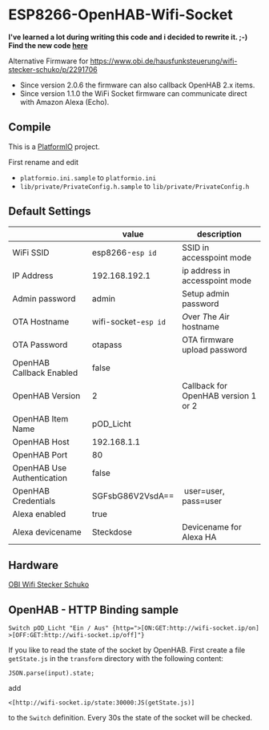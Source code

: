 

# ESP8266-OpenHAB-Wifi-Socket


**I've learned a lot during writing this code and i decided to rewrite it. ;-)<br/>
Find the new code [here](https://github.com/thorsten-l/ESP8266-WiFi-Socket-NG)**




Alternative Firmware for https://www.obi.de/hausfunksteuerung/wifi-stecker-schuko/p/2291706

- Since version 2.0.6 the firmware can also callback OpenHAB 2.x items.
- Since version 1.1.0 the WiFi Socket firmware can communicate direct with Amazon Alexa (Echo).

## Compile
This is a [PlatformIO](https://platformio.org/) project.

First rename and edit

- `platformio.ini.sample` to `platformio.ini`
- `lib/private/PrivateConfig.h.sample` to `lib/private/PrivateConfig.h`

## Default Settings

|    | value | description |
|----|-------|-------------|
| WiFi SSID | esp8266-`esp id` | SSID in accesspoint mode |
| IP Address | 192.168.192.1 | ip address in accesspoint mode |
| Admin password | admin | Setup admin password |
| OTA Hostname | wifi-socket-`esp id` | *O*ver *T*he *A*ir hostname |
| OTA Password | otapass | OTA firmware upload password |
| OpenHAB Callback Enabled | false | |
| OpenHAB Version | 2 | Callback for OpenHAB version 1 or 2 |
| OpenHAB Item Name | pOD_Licht | |
| OpenHAB Host | 192.168.1.1 | |
| OpenHAB Port | 80 | |
| OpenHAB Use Authentication | false | |
| OpenHAB Credentials | SGFsbG86V2VsdA== | user=user, pass=user |
| Alexa enabled | true |  |
| Alexa devicename | Steckdose | Devicename for Alexa HA |

## Hardware
[OBI Wifi Stecker Schuko](https://www.obi.de/hausfunksteuerung/wifi-stecker-schuko/p/2291706)

## OpenHAB - HTTP Binding sample

```
Switch pOD_Licht "Ein / Aus" {http=">[ON:GET:http://wifi-socket.ip/on] >[OFF:GET:http://wifi-socket.ip/off]"}
```

If you like to read the state of the socket by OpenHAB. First create a file `getState.js` in the `transform` directory with the following content:
```
JSON.parse(input).state;
```

add
```
<[http://wifi-socket.ip/state:30000:JS(getState.js)]
```
to the `Switch` definition. Every 30s the state of the socket will be checked.
